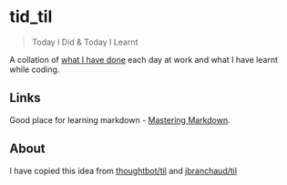 # tid_til
> Today I Did & Today I Learnt

A collation of [what I have done](tid.md) each day at work and what I have learnt while coding.

## Links

Good place for learning markdown - [Mastering Markdown](https://guides.github.com/features/mastering-markdown/).

## About

I have copied this idea from [thoughtbot/til](https://github.com/thoughtbot/til) and [jbranchaud/til](https://github.com/jbranchaud/til)
